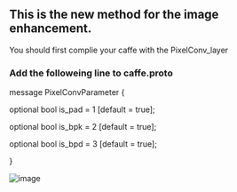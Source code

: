 ## This is the new method for the image enhancement.

You should first complie your caffe with the PixelConv_layer




### Add the followeing line to caffe.proto
message PixelConvParameter {

  optional bool is_pad = 1 [default = true];
  
  optional bool is_bpk = 2 [default = true];
  
  optional bool is_bpd = 3 [default = true];
  
}

![image](https://github.com/csjcai/SICE/blob/master/Model%203/model3.bmp)
